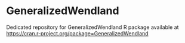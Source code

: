 # GeneralizedWendland

Dedicated repository for GeneralizedWendland R package available at https://cran.r-project.org/package=GeneralizedWendland
